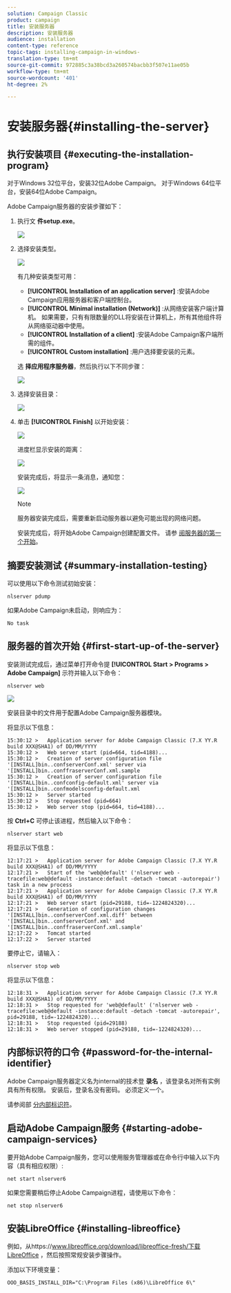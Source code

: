 ```yaml
---
solution: Campaign Classic
product: campaign
title: 安装服务器
description: 安装服务器
audience: installation
content-type: reference
topic-tags: installing-campaign-in-windows-
translation-type: tm+mt
source-git-commit: 972885c3a38bcd3a260574bacbb3f507e11ae05b
workflow-type: tm+mt
source-wordcount: '401'
ht-degree: 2%

---
```



# 安装服务器{#installing-the-server}

## 执行安装项目 {#executing-the-installation-program}

对于Windows 32位平台，安装32位Adobe Campaign。 对于Windows 64位平台，安装64位Adobe Campaign。

Adobe Campaign服务器的安装步骤如下：

1. 执行文 **件setup.exe**。

   ![](assets/s_ncs_install_installer_01.png)

1. 选择安装类型。

   ![](assets/s_ncs_install_installer_01a.png)

   有几种安装类型可用：

   * **[!UICONTROL Installation of an application server]** :安装Adobe Campaign应用服务器和客户端控制台。
   * **[!UICONTROL Minimal installation (Network)]** :从网络安装客户端计算机。 如果需要，只有有限数量的DLL将安装在计算机上，所有其他组件将从网络驱动器中使用。
   * **[!UICONTROL Installation of a client]** :安装Adobe Campaign客户端所需的组件。
   * **[!UICONTROL Custom installation]** :用户选择要安装的元素。

   选 **择应用程序服务器**，然后执行以下不同步骤：

   ![](assets/s_ncs_install_installer_02.png)

1. 选择安装目录：

   ![](assets/s_ncs_install_installer_03.png)

1. 单击 **[!UICONTROL Finish]** 以开始安装：

   ![](assets/s_ncs_install_installer_04.png)

   进度栏显示安装的距离：

   ![](assets/s_ncs_install_installer_05.png)

   安装完成后，将显示一条消息，通知您：

   ![](assets/s_ncs_install_installer_06.png)

   >[!NOTE]
   >
   >服务器安装完成后，需要重新启动服务器以避免可能出现的网络问题。

   安装完成后，将开始Adobe Campaign创建配置文件。 请参 [阅服务器的第一个开始](#first-start-up-of-the-server)。

## 摘要安装测试 {#summary-installation-testing}

可以使用以下命令测试初始安装：

```
nlserver pdump
```

如果Adobe Campaign未启动，则响应为：

```
No task
```

## 服务器的首次开始 {#first-start-up-of-the-server}

安装测试完成后，通过菜单打开命令提 **[!UICONTROL Start > Programs > Adobe Campaign]** 示符并输入以下命令：

```
nlserver web
```

![](assets/s_ncs_install_cmd_nlserverweb.png)

安装目录中的文件用于配置Adobe Campaign服务器模块。

将显示以下信息：

```
15:30:12 >   Application server for Adobe Campaign Classic (7.X YY.R build XXX@SHA1) of DD/MM/YYYY
15:30:12 >   Web server start (pid=664, tid=4188)...
15:30:12 >   Creation of server configuration file '[INSTALL]bin..confserverConf.xml' server via '[INSTALL]bin..conffraserverConf.xml.sample
15:30:12 >   Creation of server configuration file '[INSTALL]bin..confconfig-default.xml' server via '[INSTALL]bin..confmodelsconfig-default.xml
15:30:12 >   Server started
15:30:12 >   Stop requested (pid=664)
15:30:12 >   Web server stop (pid=664, tid=4188)...
```

按 **Ctrl+C** 可停止该进程，然后输入以下命令：

```
nlserver start web
```

将显示以下信息：

```
12:17:21 >   Application server for Adobe Campaign Classic (7.X YY.R build XXX@SHA1) of DD/MM/YYYY
12:17:21 >   Start of the 'web@default' ('nlserver web -tracefile:web@default -instance:default -detach -tomcat -autorepair') task in a new process 
12:17:21 >   Application server for Adobe Campaign Classic (7.X YY.R build XXX@SHA1) of DD/MM/YYYY
12:17:21 >   Web server start (pid=29188, tid=-1224824320)...
12:17:21 >   Generation of configuration changes '[INSTALL]bin..confserverConf.xml.diff' between '[INSTALL]bin..confserverConf.xml' and '[INSTALL]bin..conffraserverConf.xml.sample'
12:17:22 >   Tomcat started
12:17:22 >   Server started
```

要停止它，请输入：

```
nlserver stop web
```

将显示以下信息：

```
12:18:31 >   Application server for Adobe Campaign Classic (7.X YY.R build XXX@SHA1) of DD/MM/YYYY
12:18:31 >   Stop requested for 'web@default' ('nlserver web -tracefile:web@default -instance:default -detach -tomcat -autorepair', pid=29188, tid=-1224824320)...
12:18:31 >   Stop requested (pid=29188)
12:18:31 >   Web server stopped (pid=29188, tid=-1224824320)...
```

## 内部标识符的口令 {#password-for-the-internal-identifier}

Adobe Campaign服务器定义名为internal的技术登 **录名** ，该登录名对所有实例具有所有权限。 安装后，登录名没有密码。 必须定义一个。

请参阅部 [分内部标识符](../../installation/using/campaign-server-configuration.md#internal-identifier)。

## 启动Adobe Campaign服务 {#starting-adobe-campaign-services}

要开始Adobe Campaign服务，您可以使用服务管理器或在命令行中输入以下内容（具有相应权限）:

```
net start nlserver6
```

如果您需要稍后停止Adobe Campaign进程，请使用以下命令：

```
net stop nlserver6
```

## 安装LibreOffice {#installing-libreoffice}

例如，从https://www.libreoffice.org/download/libreoffice-fresh/下载LibreOffice [](https://www.libreoffice.org/download/libreoffice-fresh/) ，然后按照常规安装步骤操作。

添加以下环境变量：

```
OOO_BASIS_INSTALL_DIR="C:\Program Files (x86)\LibreOffice 6\"
```

